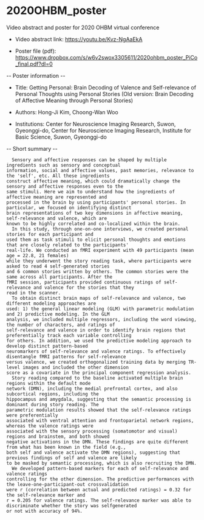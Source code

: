 # 2020OHBM_poster
Video abstract and poster for 2020 OHBM virtual conference

* Video abstract link: https://youtu.be/Kvz-NgAaEkA

* Poster file (pdf): https://www.dropbox.com/s/w6v2swox3305611/2020ohbm_poster_PiCo_final.pdf?dl=0

-- Poster information --
* Title: Getting Personal: Brain Decoding of Valence and Self-relevance of Personal Thoughts using Personal Stories (Old version: Brain Decoding of Affective Meaning through Personal Stories)

* Authors: Hong-Ji Kim, Choong-Wan Woo

* Institutions: Center for Neuroscience Imaging Research, Suwon, Gyeonggi-do, Center for Neuroscience Imaging
Research, Institute for Basic Science, Suwon, Gyeonggi-do


-- Short summary --
```
  Sensory and affective responses can be shaped by multiple ingredients such as sensory and conceptual
information, social and affective values, past memories, relevance to the 'self', etc. All these ingredients
construct affective meaning, which could dramatically change the sensory and affective responses even to the
same stimuli. Here we aim to understand how the ingredients of affective meaning are represented and
processed in the brain by using participants' personal stories. In particular, we focused on identifying distinct
brain representations of two key dimensions in affective meaning, self-relevance and valence, which are
known to be highly correlated and co-localized within the brain.
  In this study, through one-on-one interviews, we created personal stories for each participant and
used them as task stimuli to elicit personal thoughts and emotions that are closely related to the participants'
real-life. We conducted an fMRI experiment with 49 participants (mean age = 22.8, 21 females)
while they underwent the story reading task, where participants were asked to read 4 self-generated stories
and 6 common stories written by others. The common stories were the same across all participants. After the
fMRI session, participants provided continuous ratings of self-relevance and valence for the stories that they
read in the scanner.
  To obtain distinct brain maps of self-relevance and valence, two different modeling approaches are
used: 1) the general linear modeling (GLM) with parametric modulation and 2) predictive modeling. In the GLM
analysis, we included multiple regressors, including the word viewing, the number of characters, and ratings of
self-relevance and valence in order to identify brain regions that preferentially track each variable controlling
for others. In addition, we used the predictive modeling approach to develop distinct pattern-based
neuromarkers of self-relevance and valence ratings. To effectively disentangle fMRI patterns for self-relevance
versus valence, we created orthogonalized training data by merging TR-level images and included the other dimension 
score as a covariate in the principal component regression analysis.
  Story reading compared to the baseline activated multiple brain regions within the default mode
network (DMN), including the medial prefrontal cortex, and also subcortical regions, including the
hippocampus and amygdala, suggesting that the semantic processing is dominant during story reading. The
parametric modulation results showed that the self-relevance ratings were preferentially
associated with ventral attention and frontoparietal network regions, whereas the valence ratings were
associated with the sensory processing (somatomotor and visual) regions and brainstem, and both showed
negative activations in the DMN. These findings are quite different from what has been known in the field (e.g.,
both self and valence activate the DMN regions), suggesting that previous findings of self and valence are likely
to be masked by semantic processing, which is also recruiting the DMN.
  We developed pattern-based markers for each of self-relevance and valence ratings
controlling for the other dimension. The predictive performances with the leave-one-participant-out crossvalidation
were r (correlation between actual and predicted ratings) = 0.32 for the self-relevance marker and 
r = 0.205 for valence ratings. The self-relevance marker was able to discriminate whether the story was selfgenerated
or not with accuracy of 94%. 
```


